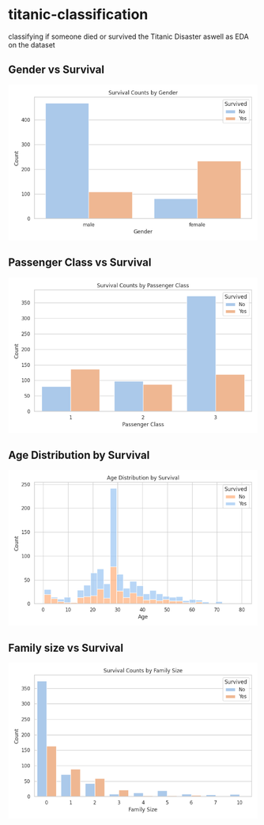 # titanic-classification
classifying if someone died or survived the Titanic Disaster aswell as EDA on the dataset

## Gender vs Survival
![Gender Survival](src/gender_survival.png)

## Passenger Class vs Survival
![Class Survival](src/class_survival.png)

## Age Distribution by Survival
![Age Distribution](src/age_distribution.png)

## Family size vs Survival
![Age Distribution](src/family_survival.png)
